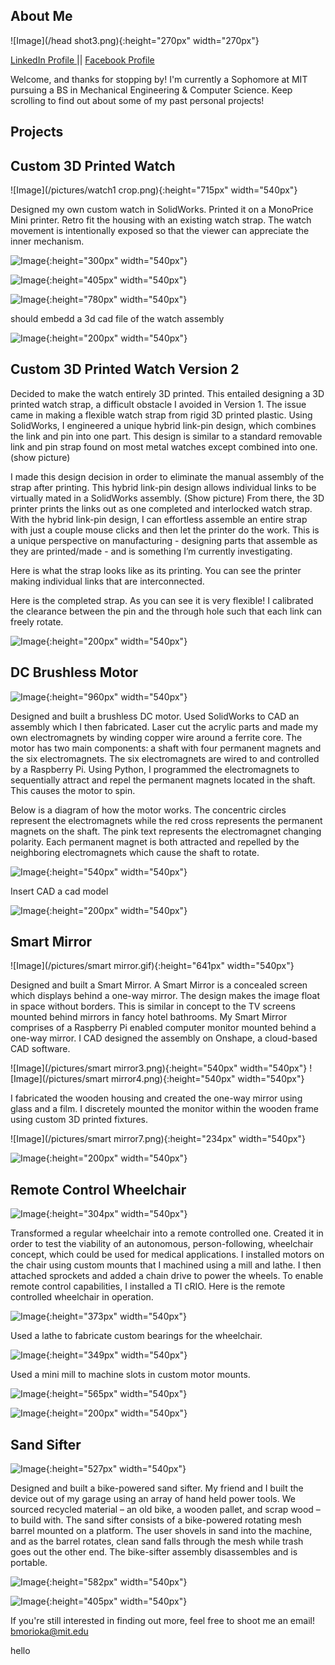 ## About Me

![Image](/head shot3.png){:height="270px" width="270px"}

[LinkedIn Profile     ](https://www.linkedin.com/in/branden-morioka/) ||
[     Facebook Profile](https://www.facebook.com/branden.morioka)

Welcome, and thanks for stopping by! I'm currently a Sophomore at MIT pursuing a BS in Mechanical Engineering & Computer Science. Keep scrolling to find out about some of my past personal projects! 

## Projects

## Custom 3D Printed Watch

![Image](/pictures/watch1 crop.png){:height="715px" width="540px"}

Designed my own custom watch in SolidWorks. Printed it on a MonoPrice Mini printer. Retro fit the housing with an existing watch strap. The watch movement is intentionally exposed so that the viewer can appreciate the inner mechanism.  

![Image](/pictures/watch7.png){:height="300px" width="540px"}

![Image](/pictures/watch6.jpg){:height="405px" width="540px"}

![Image](/pictures/watch.gif){:height="780px" width="540px"}

should embedd a 3d cad file of the watch assembly

![Image](/pictures/white.png){:height="200px" width="540px"}

## Custom 3D Printed Watch Version 2
Decided to make the watch entirely 3D printed. This entailed designing a 3D printed watch strap, a difficult obstacle I avoided in Version 1. The issue came in making a flexible watch strap from rigid 3D printed plastic. Using SolidWorks, I engineered a unique hybrid link-pin design, which combines the link and pin into one part. This design is similar to a standard removable link and pin strap found on most metal watches except combined into one.  (show picture) 

I made this design decision in order to eliminate the manual assembly of the strap after printing. This hybrid link-pin design allows individual links to be virtually mated in a SolidWorks assembly. (Show picture) From there, the 3D printer prints the links out as one completed and interlocked watch strap. With the hybrid link-pin design, I can effortless assemble an entire strap with just a couple mouse clicks and then let the printer do the work. This is a unique perspective on manufacturing - designing parts that assemble as they are printed/made - and is something I’m currently investigating.  

Here is what the strap looks like as its printing. You can see the printer making individual links that are interconnected. 

Here is the completed strap. As you can see it is very flexible! I calibrated the clearance between the pin and the through hole such that each link can freely rotate. 

![Image](/pictures/white.png){:height="200px" width="540px"}

## DC Brushless Motor

![Image](/pictures/motor3.gif){:height="960px" width="540px"}

Designed and built a brushless DC motor. Used SolidWorks to CAD an assembly which I then fabricated. Laser cut the acrylic parts and made my own electromagnets by winding copper wire around a ferrite core. The motor has two main components: a shaft with four permanent magnets and the six electromagnets. The six electromagnets are wired to and controlled by a Raspberry Pi. Using Python, I programmed the electromagnets to sequentially attract and repel the permanent magnets located in the shaft. This causes the motor to spin. 

Below is a diagram of how the motor works. The concentric circles represent the electromagnets while the red cross represents the permanent magnets on the shaft. The pink text represents the electromagnet changing polarity. Each permanent magnet is both attracted and repelled by the neighboring electromagnets which cause the shaft to rotate.  

![Image](/pictures/motor.gif){:height="540px" width="540px"}

Insert CAD a cad model

![Image](/pictures/white.png){:height="200px" width="540px"}

## Smart Mirror

![Image](/pictures/smart mirror.gif){:height="641px" width="540px"}

Designed and built a Smart Mirror. A Smart Mirror is a concealed screen which displays behind a one-way mirror. The design makes the image float in space without borders. This is similar in concept to the TV screens mounted behind mirrors in fancy hotel bathrooms. My Smart Mirror comprises of a Raspberry Pi enabled computer monitor mounted behind a one-way mirror. I CAD designed the assembly on Onshape, a cloud-based CAD software. 

![Image](/pictures/smart mirror3.png){:height="540px" width="540px"}
![Image](/pictures/smart mirror4.png){:height="540px" width="540px"}

I fabricated the wooden housing and created the one-way mirror using glass and a film. I discretely mounted the monitor within the wooden frame using custom 3D printed fixtures.

![Image](/pictures/smart mirror7.png){:height="234px" width="540px"}

![Image](/pictures/white.png){:height="200px" width="540px"}

## Remote Control Wheelchair

![Image](/pictures/wheelchair1.gif){:height="304px" width="540px"}

Transformed a regular wheelchair into a remote controlled one. Created it in order to test the viability of an autonomous, person-following, wheelchair concept, which could be used for medical applications. I installed motors on the chair using custom mounts that I machined using a mill and lathe. I then attached sprockets and added a chain drive to power the wheels. To enable remote control capabilities, I installed a TI cRIO. Here is the remote controlled wheelchair in operation. 

![Image](/pictures/wheelchair2.gif){:height="373px" width="540px"}

Used a lathe to fabricate custom bearings for the wheelchair.

![Image](/pictures/wheelchair3.png){:height="349px" width="540px"}

Used a mini mill to machine slots in custom motor mounts.

![Image](/pictures/wheelchair4.png){:height="565px" width="540px"}

![Image](/pictures/white.png){:height="200px" width="540px"}

## Sand Sifter

![Image](/pictures/Sandsifter.gif){:height="527px" width="540px"}

Designed and built a bike-powered sand sifter. My friend and I built the device out of my garage using an array of hand held power tools. We sourced recycled material – an old bike, a wooden pallet, and scrap wood – to build with. The sand sifter consists of a bike-powered rotating mesh barrel mounted on a platform. The user shovels in sand into the machine, and as the barrel rotates, clean sand falls through the mesh while trash goes out the other end. The bike-sifter assembly disassembles and is portable.  

![Image](/pictures/sandsifter2.JPG){:height="582px" width="540px"}

![Image](/pictures/sandsifter4.JPG){:height="405px" width="540px"}

If you're still interested in finding out more, feel free to shoot me an email! bmorioka@mit.edu

hello

